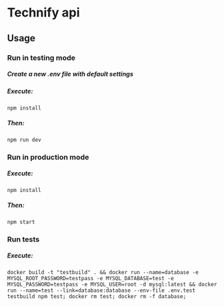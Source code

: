 # Technify api

## Usage

### Run in testing mode

##### Create a new .env file with default settings

##### Execute:

`npm install`

##### Then:

`npm run dev`

### Run in production mode

##### Execute:

`npm install`

##### Then:

`npm start`

### Run tests

##### Execute:

`docker build -t "testbuild" . && docker run --name=database -e MYSQL_ROOT_PASSWORD=testpass -e MYSQL_DATABASE=test -e MYSQL_PASSWORD=testpass -e MYSQL_USER=root -d mysql:latest && docker run --name=test --link=database:database --env-file .env.test testbuild npm test; docker rm test; docker rm -f database;`
